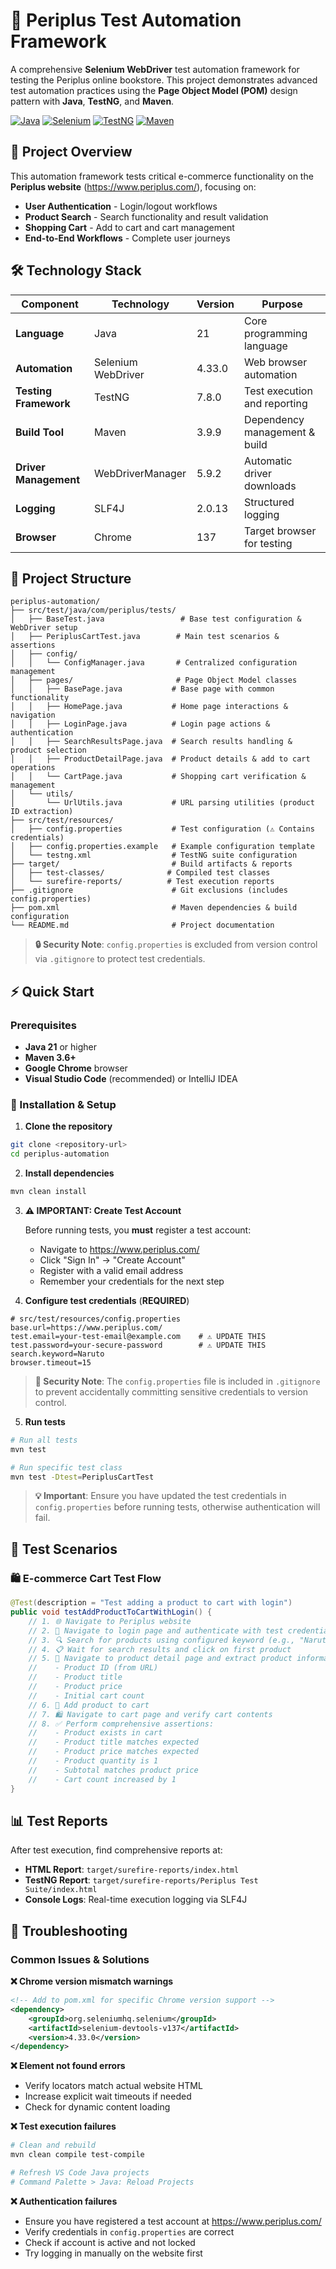 # 🛒 Periplus Test Automation Framework

A comprehensive **Selenium WebDriver** test automation framework for testing the Periplus online bookstore. This project demonstrates advanced test automation practices using the **Page Object Model (POM)** design pattern with **Java**, **TestNG**, and **Maven**.

[![Java](https://img.shields.io/badge/Java-21-orange.svg)](https://www.oracle.com/java/)
[![Selenium](https://img.shields.io/badge/Selenium-4.33.0-green.svg)](https://selenium.dev/)
[![TestNG](https://img.shields.io/badge/TestNG-7.8.0-blue.svg)](https://testng.org/)
[![Maven](https://img.shields.io/badge/Maven-Build_Tool-red.svg)](https://maven.apache.org/)

## 🎯 Project Overview

This automation framework tests critical e-commerce functionality on the **Periplus website** (https://www.periplus.com/), focusing on:

- **User Authentication** - Login/logout workflows
- **Product Search** - Search functionality and result validation
- **Shopping Cart** - Add to cart and cart management
- **End-to-End Workflows** - Complete user journeys

## 🛠️ Technology Stack

| Component             | Technology         | Version | Purpose                       |
| --------------------- | ------------------ | ------- | ----------------------------- |
| **Language**          | Java               | 21      | Core programming language     |
| **Automation**        | Selenium WebDriver | 4.33.0  | Web browser automation        |
| **Testing Framework** | TestNG             | 7.8.0   | Test execution and reporting  |
| **Build Tool**        | Maven              | 3.9.9   | Dependency management & build |
| **Driver Management** | WebDriverManager   | 5.9.2   | Automatic driver downloads    |
| **Logging**           | SLF4J              | 2.0.13  | Structured logging            |
| **Browser**           | Chrome             | 137     | Target browser for testing    |

## 📁 Project Structure

```
periplus-automation/
├── src/test/java/com/periplus/tests/
│   ├── BaseTest.java                 # Base test configuration & WebDriver setup
│   ├── PeriplusCartTest.java        # Main test scenarios & assertions
│   ├── config/
│   │   └── ConfigManager.java       # Centralized configuration management
│   ├── pages/                       # Page Object Model classes
│   │   ├── BasePage.java           # Base page with common functionality
│   │   ├── HomePage.java           # Home page interactions & navigation
│   │   ├── LoginPage.java          # Login page actions & authentication
│   │   ├── SearchResultsPage.java  # Search results handling & product selection
│   │   ├── ProductDetailPage.java  # Product details & add to cart operations
│   │   └── CartPage.java           # Shopping cart verification & management
│   └── utils/
│       └── UrlUtils.java           # URL parsing utilities (product ID extraction)
├── src/test/resources/
│   ├── config.properties           # Test configuration (⚠️ Contains credentials)
│   ├── config.properties.example   # Example configuration template
│   └── testng.xml                  # TestNG suite configuration
├── target/                         # Build artifacts & reports
│   ├── test-classes/              # Compiled test classes
│   └── surefire-reports/          # Test execution reports
├── .gitignore                      # Git exclusions (includes config.properties)
├── pom.xml                         # Maven dependencies & build configuration
└── README.md                       # Project documentation
```

> **🔒 Security Note**: `config.properties` is excluded from version control via `.gitignore` to protect test credentials.

## ⚡ Quick Start

### Prerequisites

- **Java 21** or higher
- **Maven 3.6+**
- **Google Chrome** browser
- **Visual Studio Code** (recommended) or IntelliJ IDEA

### 🔧 Installation & Setup

1. **Clone the repository**

```bash
git clone <repository-url>
cd periplus-automation
```

2. **Install dependencies**

```bash
mvn clean install
```

3. **⚠️ IMPORTANT: Create Test Account**
   
   Before running tests, you **must** register a test account:
   
   - Navigate to https://www.periplus.com/
   - Click "Sign In" → "Create Account"
   - Register with a valid email address
   - Remember your credentials for the next step

4. **Configure test credentials** (**REQUIRED**)

```properties
# src/test/resources/config.properties
base.url=https://www.periplus.com/
test.email=your-test-email@example.com    # ⚠️ UPDATE THIS
test.password=your-secure-password        # ⚠️ UPDATE THIS  
search.keyword=Naruto
browser.timeout=15
```

> **🔐 Security Note**: The `config.properties` file is included in `.gitignore` to prevent accidentally committing sensitive credentials to version control.

5. **Run tests**

```bash
# Run all tests
mvn test

# Run specific test class
mvn test -Dtest=PeriplusCartTest
```

> **💡 Important**: Ensure you have updated the test credentials in `config.properties` before running tests, otherwise authentication will fail.

## 🧪 Test Scenarios

### 🛍️ **E-commerce Cart Test Flow**

```java
@Test(description = "Test adding a product to cart with login")
public void testAddProductToCartWithLogin() {
    // 1. 🌐 Navigate to Periplus website
    // 2. 🔐 Navigate to login page and authenticate with test credentials
    // 3. 🔍 Search for products using configured keyword (e.g., "Naruto")
    // 4. 📋 Wait for search results and click on first product
    // 5. 📄 Navigate to product detail page and extract product information:
    //    - Product ID (from URL)
    //    - Product title
    //    - Product price
    //    - Initial cart count
    // 6. 🛒 Add product to cart
    // 7. 🛍️ Navigate to cart page and verify cart contents
    // 8. ✅ Perform comprehensive assertions:
    //    - Product exists in cart
    //    - Product title matches expected
    //    - Product price matches expected
    //    - Product quantity is 1
    //    - Subtotal matches product price
    //    - Cart count increased by 1
}
```

## 📊 Test Reports

After test execution, find comprehensive reports at:

- **HTML Report**: `target/surefire-reports/index.html`
- **TestNG Report**: `target/surefire-reports/Periplus Test Suite/index.html`
- **Console Logs**: Real-time execution logging via SLF4J

## 🔧 Troubleshooting

### Common Issues & Solutions

**❌ Chrome version mismatch warnings**

```xml
<!-- Add to pom.xml for specific Chrome version support -->
<dependency>
    <groupId>org.seleniumhq.selenium</groupId>
    <artifactId>selenium-devtools-v137</artifactId>
    <version>4.33.0</version>
</dependency>
```

**❌ Element not found errors**

- Verify locators match actual website HTML
- Increase explicit wait timeouts if needed
- Check for dynamic content loading

**❌ Test execution failures**

```bash
# Clean and rebuild
mvn clean compile test-compile

# Refresh VS Code Java projects
# Command Palette > Java: Reload Projects
```

**❌ Authentication failures**

- Ensure you have registered a test account at https://www.periplus.com/
- Verify credentials in `config.properties` are correct
- Check if account is active and not locked
- Try logging in manually on the website first
